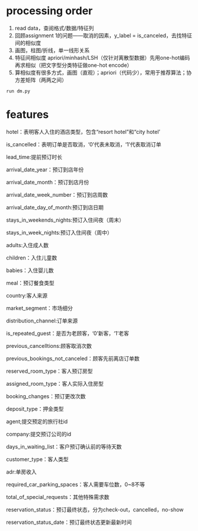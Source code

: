 # processing order

1. read data，查阅格式/数据/特征列
2. 回顾assignment 1的问题——取消的因素，y_label = is_canceled，去找特征间的相似度
3. 画图，柱图/折线，单一线形关系
4. 特征间相似度 apriori/minhash/LSH（仅针对离散型数据）先用one-hot编码再求相似（把文字型分类特征做one-hot encode）
5. 算相似度有很多方式，画图（直观）；apriori（代码少），常用于推荐算法；协方差矩阵（两两之间）


`run dm.py` 

# features

hotel：表明客人入住的酒店类型，包含“resort hotel”和“city hotel’

is_cancelled：表明订单是否取消，‘0’代表未取消，‘1’代表取消订单

lead_time:提前预订时长

arrival_date_year：预订到店年份

arrival_date_month：预订到店月份

arrival_date_week_number：预订到店周数

arrival_date_day_of_month:预订到店日期

stays_in_weekends_nights:预订入住间夜（周末）

stays_in_week_nights:预订入住间夜（周中）

adults:入住成人数

children：入住儿童数

babies：入住婴儿数

meal：预订餐食类型

country:客人来源

market_segment：市场细分

distribution_channel:订单来源

is_repeated_guest：是否为老顾客，‘0’新客，‘1’老客

previous_cancelltions:顾客取消次数

previous_bookings_not_canceled：顾客先前离店订单数

reserved_room_type：客人预订房型

assigned_room_type：客人实际入住房型

booking_changes：预订更改次数

deposit_type：押金类型

agent;提交预定的旅行社id

company:提交预订公司的id

days_in_waiting_list：客户预订确认前的等待天数

customer_type：客人类型

adr:单房收入

required_car_parking_spaces：客人需要车位数，0~8不等

total_of_special_requests：其他特殊需求数

reservation_status：预订最终状态，分为check-out，cancelled，no-show

reservation_status_date：预订最终状态更新最新时间
